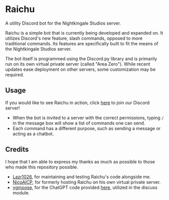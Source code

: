 # Raichu
A utility Discord bot for the Nightkingale Studios server.

Raichu is a simple bot that is currently being developed and expanded on. It utilizes Discord's new feature, slash commands, opposed to more traditional commands. Its features are specifically built to fit the means of the Nightkingale Studios server.

The bot itself is programmed using the Discord.py library and is primarily run on its own virtual private server (called "Area Zero"). While recent updates ease deployment on other servers, some customization may be required.

## Usage
If you would like to see Raichu in action, click [here](https://discord.nightkingale.com) to join our Discord server!
* When the bot is invited to a server with the correct permissions, typing `/` in the message box will show a list of commands one can send.
* Each command has a different purpose, such as sending a message or acting as a chatbot.

## Credits
I hope that I am able to express my thanks as much as possible to those who made this repository possible.
* [Lazr1026](https://github.com/Lazr1026), for maintaining and testing Raichu's code alongside me.
* [NicoAICP](https://github.com/NicoAICP), for formerly hosting Raichu on his own virtual private server.
* [vgmoose](https://github.com/vgmoose), for the ChatGPT code provided [here](https://gist.github.com/vgmoose/a54408a28189b19501ed1afb7ee8d4e1), utilized in the discuss module.
